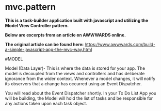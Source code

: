 # mvc.pattern

**This is a task-builder application built with javascript and utilizing the Model View Controller pattern.**

**Below are excerpts from an article on AWWWARDS online.**

**The original article can be found here:**
https://www.awwwards.com/build-a-simple-javascript-app-the-mvc-way.html 


#MODEL

Model (Data Layer)- This is where the data is stored for your app. 
The model is decoupled from the views and controllers and has deliberate
ignorance from the wider context. Whenever a model changes, it will notify 
its observers that a change has occurred using an Event Dispatcher. 

You will read about the Event Dispatcher shortly. In your To Do List 
App you will be building, the Model will hold the list of tasks and be 
responsible for any actions taken upon each task object.


